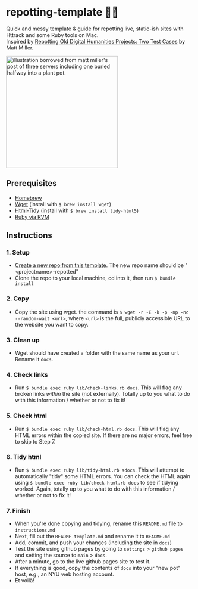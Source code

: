 # repotting-template 🌱🍯
Quick and messy template & guide for repotting live, static-ish sites with Httrack and some Ruby tools on Mac.  
Inspired by [Repotting Old Digital Humanities Projects:
Two Test Cases](https://thisismattmiller.com/post/repotting-old-digital-humanities-projects/) by Matt Miller. 

<a href="https://thisismattmiller.com/post/repotting-old-digital-humanities-projects/">
  <img alt="illustration borrowed from matt miller's post of three servers including one buried halfway into a plant pot." src="https://i.imgur.com/Uzsl95i.png" width="300"/>
</a>

## Prerequisites
- [Homebrew](https://brew.sh/)
- [Wget](https://www.gnu.org/software/wget/) (install with `$ brew install wget`)
- [Html-Tidy](http://www.html-tidy.org/) (install with `$ brew install tidy-html5`)
- [Ruby via RVM](https://rvm.io/rvm/install)

## Instructions
### 1. __Setup__
  - [Create a new repo from this template](https://github.com/nyu-dss/repotting-template/generate). The new repo name should be "\<projectname\>-repotted"
  - Clone the repo to your local machine, cd into it, then run `$ bundle install`
### 2. __Copy__
  - Copy the site using wget. the command is
  `$ wget -r -E -k -p -np -nc --random-wait <url>`, where `<url>` is the full, publicly accessible URL to the website you want to copy.
### 3. __Clean up__
  - Wget should have created a folder with the same name as your url. Rename it `docs`.
### 4. __Check links__
  - Run `$ bundle exec ruby lib/check-links.rb docs`. This will flag any broken links _within_ the site (not externally). Totally up to you what to do with this information / whether or not to fix it!
### 5. __Check html__
  - Run `$ bundle exec ruby lib/check-html.rb docs`. This will flag any HTML errors within the copied site. If there are no major errors, feel free to skip to Step 7.
### 6. __Tidy html__
  - Run `$ bundle exec ruby lib/tidy-html.rb sdocs`. This will attempt to automatically "tidy" some HTML errors. You can check the HTML again using `$ bundle exec ruby lib/check-html.rb docs` to see if tidying worked. Again, totally up to you what to do with this information / whether or not to fix it!
### 7. __Finish__
  - When you're done copying and tidying, rename this `README.md` file to `instructions.md`
  - Next, fill out the `README-template.md` and rename it to `README.md`
  - Add, commit, and push your changes (including the site in `docs`)
  - Test the site using github pages by going to `settings` > `github pages` and setting the source to `main` > `docs`.
  - After a minute, go to the live github pages site to test it.
  - If everything is good, copy the contents of `docs` into your "new pot" host, e.g., an NYU web hosting account.
  - Et voilà!
